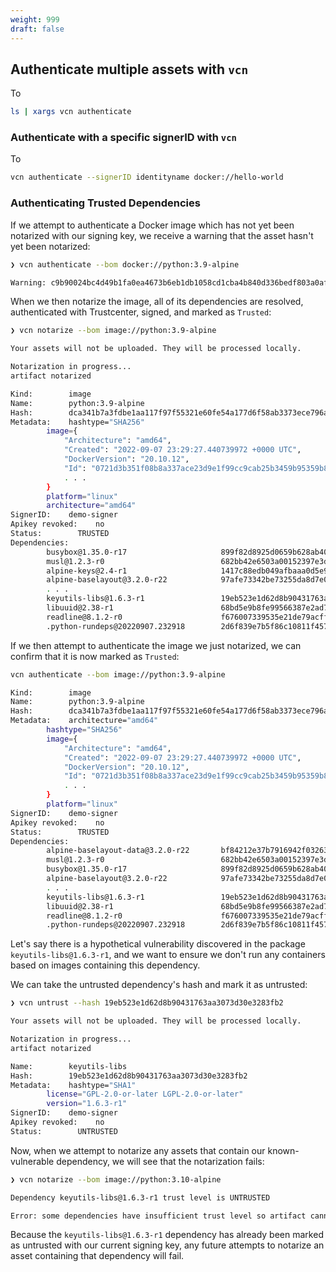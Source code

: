 ```yaml
---
weight: 999
draft: false
---
```


## Authenticate multiple assets with `vcn`

To

```bash
ls | xargs vcn authenticate
```

### Authenticate with a specific signerID with `vcn`

To

```bash
vcn authenticate --signerID identityname docker://hello-world
```

### Authenticating Trusted Dependencies

If we attempt to authenticate a Docker image which has not yet been notarized with our signing key, we receive a warning that the asset hasn't yet been notarized:

```bash
❯ vcn authenticate --bom docker://python:3.9-alpine 

Warning: c9b90024bc4d49b1fa0ea4673b6eb1db1058cd1cba4b840d336bedf803a0afcf was not notarized 
```

When we then notarize the image, all of its dependencies are resolved, authenticated with Trustcenter, signed, and marked as `Trusted`:

```bash
❯ vcn notarize --bom image://python:3.9-alpine

Your assets will not be uploaded. They will be processed locally.

Notarization in progress...
artifact notarized

Kind:        image
Name:        python:3.9-alpine
Hash:        dca341b7a3fdbe1aa117f97f55321e60fe54a177d6f58ab3373ece796aca52ef
Metadata:    hashtype="SHA256"
        image={
            "Architecture": "amd64",
            "Created": "2022-09-07 23:29:27.440739972 +0000 UTC",
            "DockerVersion": "20.10.12",
            "Id": "0721d3b351f08b8a337ace23d9e1f99cc9cab25b3459b95359b85054c631a1af",
            . . .
        }
        platform="linux"
        architecture="amd64"
SignerID:    demo-signer
Apikey revoked:    no
Status:        TRUSTED
Dependencies:
        busybox@1.35.0-r17                     899f82d8925d0659b628ab403a44a433bcd97a06 TRUSTED
        musl@1.2.3-r0                          682bb42e6503a00152397e3db87be4602d566ac4 TRUSTED
        alpine-keys@2.4-r1                     1417c88edb049afbaaa0d5e94a15c3726fe68f31 TRUSTED
        alpine-baselayout@3.2.0-r22            97afe73342be73255da8d7e0929d7f73a625ce4d TRUSTED
        . . .
        keyutils-libs@1.6.3-r1                 19eb523e1d62d8b90431763aa3073d30e3283fb2 TRUSTED
        libuuid@2.38-r1                        68bd5e9b8fe99566387e2ad7b7a44c8cf0936673 TRUSTED
        readline@8.1.2-r0                      f676007339535e21de79acffbe7ae743a1f7168c TRUSTED
        .python-rundeps@20220907.232918        2d6f839e7b5f86c10811f4574f044b3b3ad53417 TRUSTED
```

If we then attempt to authenticate the image we just notarized, we can confirm that it is now marked as `Trusted`:

```bash
vcn authenticate --bom image://python:3.9-alpine

Kind:        image
Name:        python:3.9-alpine
Hash:        dca341b7a3fdbe1aa117f97f55321e60fe54a177d6f58ab3373ece796aca52ef
Metadata:    architecture="amd64"
        hashtype="SHA256"
        image={
            "Architecture": "amd64",
            "Created": "2022-09-07 23:29:27.440739972 +0000 UTC",
            "DockerVersion": "20.10.12",
            "Id": "0721d3b351f08b8a337ace23d9e1f99cc9cab25b3459b95359b85054c631a1af",
            . . .
        }
        platform="linux"
SignerID:    demo-signer
Apikey revoked:    no
Status:        TRUSTED
Dependencies:
        alpine-baselayout-data@3.2.0-r22       bf84212e37b7916942f03263f997c94e39494525 TRUSTED
        musl@1.2.3-r0                          682bb42e6503a00152397e3db87be4602d566ac4 TRUSTED
        busybox@1.35.0-r17                     899f82d8925d0659b628ab403a44a433bcd97a06 TRUSTED
        alpine-baselayout@3.2.0-r22            97afe73342be73255da8d7e0929d7f73a625ce4d TRUSTED
        . . .
        keyutils-libs@1.6.3-r1                 19eb523e1d62d8b90431763aa3073d30e3283fb2 TRUSTED
        libuuid@2.38-r1                        68bd5e9b8fe99566387e2ad7b7a44c8cf0936673 TRUSTED
        readline@8.1.2-r0                      f676007339535e21de79acffbe7ae743a1f7168c TRUSTED
        .python-rundeps@20220907.232918        2d6f839e7b5f86c10811f4574f044b3b3ad53417 TRUSTED
```

Let's say there is a hypothetical vulnerability discovered in the package `keyutils-libs@1.6.3-r1`, and we want to ensure we don't run any containers based on images containing this dependency.

We can take the untrusted dependency's hash and mark it as untrusted:

```bash
❯ vcn untrust --hash 19eb523e1d62d8b90431763aa3073d30e3283fb2

Your assets will not be uploaded. They will be processed locally.

Notarization in progress...
artifact notarized

Name:        keyutils-libs
Hash:        19eb523e1d62d8b90431763aa3073d30e3283fb2
Metadata:    hashtype="SHA1"
        license="GPL-2.0-or-later LGPL-2.0-or-later"
        version="1.6.3-r1"
SignerID:    demo-signer
Apikey revoked:    no
Status:        UNTRUSTED
```

Now, when we attempt to notarize any assets that contain our known-vulnerable dependency, we will see that the notarization fails:

```bash
❯ vcn notarize --bom image://python:3.10-alpine

Dependency keyutils-libs@1.6.3-r1 trust level is UNTRUSTED

Error: some dependencies have insufficient trust level so artifact cannot be notarized. You can override it with --bom-force option
```

Because the `keyutils-libs@1.6.3-r1` dependency has already been marked as untrusted with our current signing key, any future attempts to notarize an asset containing that dependency will fail.
